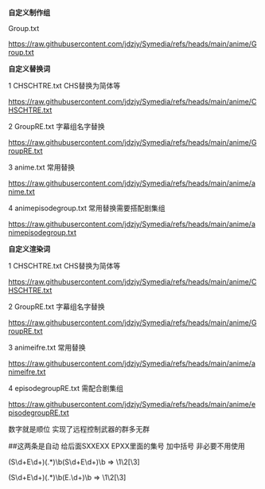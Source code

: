 **自定义制作组**

Group.txt 

https://raw.githubusercontent.com/jdzjy/Symedia/refs/heads/main/anime/Group.txt

**自定义替换词**

1 CHSCHTRE.txt CHS替换为简体等 

https://raw.githubusercontent.com/jdzjy/Symedia/refs/heads/main/anime/CHSCHTRE.txt

2 GroupRE.txt 字幕组名字替换 

https://raw.githubusercontent.com/jdzjy/Symedia/refs/heads/main/anime/GroupRE.txt

3 anime.txt 常用替换

https://raw.githubusercontent.com/jdzjy/Symedia/refs/heads/main/anime/anime.txt

4 animepisodegroup.txt 常用替换需要搭配剧集组

https://raw.githubusercontent.com/jdzjy/Symedia/refs/heads/main/anime/animepisodegroup.txt

**自定义渲染词**

1 CHSCHTRE.txt CHS替换为简体等 

https://raw.githubusercontent.com/jdzjy/Symedia/refs/heads/main/anime/CHSCHTRE.txt

2 GroupRE.txt 字幕组名字替换 

https://raw.githubusercontent.com/jdzjy/Symedia/refs/heads/main/anime/GroupRE.txt

3 animeifre.txt 常用替换 

https://raw.githubusercontent.com/jdzjy/Symedia/refs/heads/main/anime/animeifre.txt

4 episodegroupRE.txt 需配合剧集组 

https://raw.githubusercontent.com/jdzjy/Symedia/refs/heads/main/anime/episodegroupRE.txt

数字就是顺位 实现了远程控制武器的群多无群


##这两条是自动 给后面SXXEXX EPXX里面的集号 加中括号 非必要不用使用


(S\d+E\d+)(.*)\b(S\d+E\d+)\b => \1\2[\3]


(S\d+E\d+)(.*)\b(E.\d+)\b => \1\2[\3]
